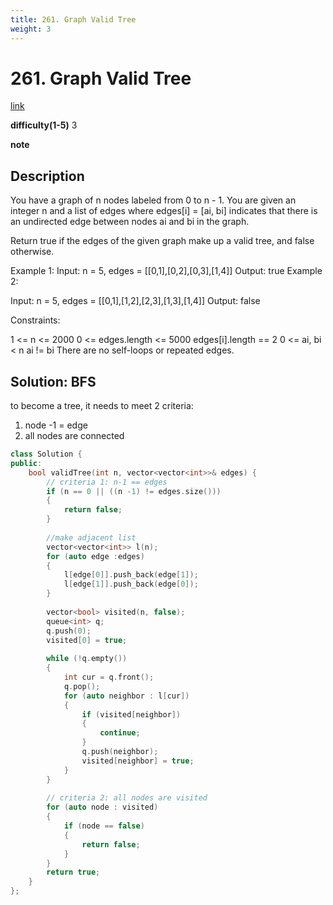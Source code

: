 ```yaml
---
title: 261. Graph Valid Tree
weight: 3
---
```

# 261. Graph Valid Tree 
[link](https://leetcode.com/problems/graph-valid-tree/)

**difficulty(1-5)**
3

**note**


## Description 
You have a graph of n nodes labeled from 0 to n - 1. You are given an integer n and a list of edges where edges[i] = [ai, bi] indicates that there is an undirected edge between nodes ai and bi in the graph.

Return true if the edges of the given graph make up a valid tree, and false otherwise.

Example 1:
Input: n = 5, edges = [[0,1],[0,2],[0,3],[1,4]]
Output: true
Example 2:

Input: n = 5, edges = [[0,1],[1,2],[2,3],[1,3],[1,4]]
Output: false

Constraints:

1 <= n <= 2000
0 <= edges.length <= 5000
edges[i].length == 2
0 <= ai, bi < n
ai != bi
There are no self-loops or repeated edges.

## Solution: BFS
to become a tree, it needs to meet 2 criteria:
1. node -1 = edge
2. all nodes are connected

```c++
class Solution {
public:
    bool validTree(int n, vector<vector<int>>& edges) {
        // criteria 1: n-1 == edges
        if (n == 0 || ((n -1) != edges.size()))
        {
            return false;
        }
        
        //make adjacent list
        vector<vector<int>> l(n);
        for (auto edge :edges)
        {
            l[edge[0]].push_back(edge[1]);
            l[edge[1]].push_back(edge[0]);
        }
        
        vector<bool> visited(n, false);
        queue<int> q;
        q.push(0);
        visited[0] = true;
        
        while (!q.empty())
        {
            int cur = q.front();
            q.pop();
            for (auto neighbor : l[cur])
            {
                if (visited[neighbor])
                {
                    continue;
                }
                q.push(neighbor);
                visited[neighbor] = true;
            }
        }
        
        // criteria 2: all nodes are visited
        for (auto node : visited)
        {
            if (node == false)
            {
                return false;
            }
        }
        return true;
    }
};
```
